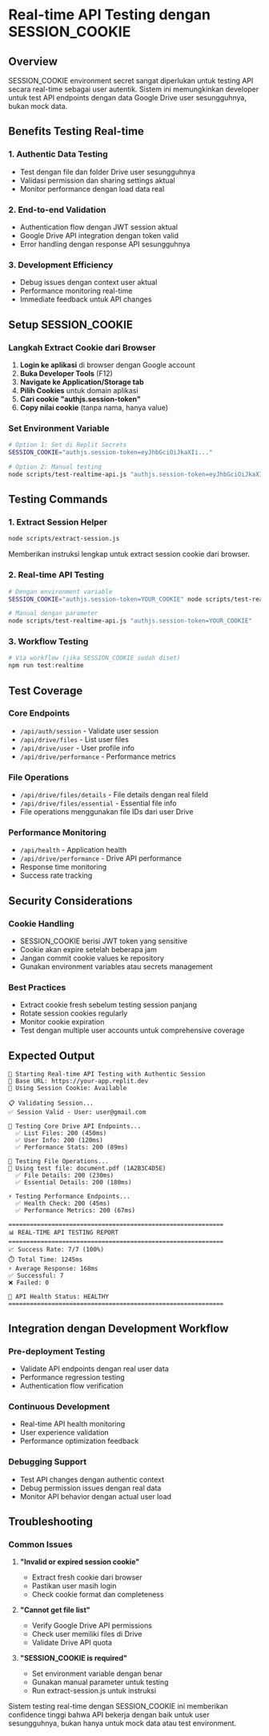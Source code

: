 # Real-time API Testing dengan SESSION_COOKIE

## Overview

SESSION_COOKIE environment secret sangat diperlukan untuk testing API secara real-time sebagai user autentik. Sistem ini memungkinkan developer untuk test API endpoints dengan data Google Drive user sesungguhnya, bukan mock data.

## Benefits Testing Real-time

### 1. Authentic Data Testing
- Test dengan file dan folder Drive user sesungguhnya
- Validasi permission dan sharing settings aktual
- Monitor performance dengan load data real

### 2. End-to-end Validation
- Authentication flow dengan JWT session aktual
- Google Drive API integration dengan token valid
- Error handling dengan response API sesungguhnya

### 3. Development Efficiency
- Debug issues dengan context user aktual
- Performance monitoring real-time
- Immediate feedback untuk API changes

## Setup SESSION_COOKIE

### Langkah Extract Cookie dari Browser

1. **Login ke aplikasi** di browser dengan Google account
2. **Buka Developer Tools** (F12)
3. **Navigate ke Application/Storage tab** 
4. **Pilih Cookies** untuk domain aplikasi
5. **Cari cookie "authjs.session-token"**
6. **Copy nilai cookie** (tanpa nama, hanya value)

### Set Environment Variable

```bash
# Option 1: Set di Replit Secrets
SESSION_COOKIE="authjs.session-token=eyJhbGciOiJkaXIi..."

# Option 2: Manual testing
node scripts/test-realtime-api.js "authjs.session-token=eyJhbGciOiJkaXIi..."
```

## Testing Commands

### 1. Extract Session Helper
```bash
node scripts/extract-session.js
```
Memberikan instruksi lengkap untuk extract session cookie dari browser.

### 2. Real-time API Testing
```bash
# Dengan environment variable
SESSION_COOKIE="authjs.session-token=YOUR_COOKIE" node scripts/test-realtime-api.js

# Manual dengan parameter
node scripts/test-realtime-api.js "authjs.session-token=YOUR_COOKIE"
```

### 3. Workflow Testing
```bash
# Via workflow (jika SESSION_COOKIE sudah diset)
npm run test:realtime
```

## Test Coverage

### Core Endpoints
- `/api/auth/session` - Validate user session
- `/api/drive/files` - List user files
- `/api/drive/user` - User profile info
- `/api/drive/performance` - Performance metrics

### File Operations
- `/api/drive/files/details` - File details dengan real fileId
- `/api/drive/files/essential` - Essential file info
- File operations menggunakan file IDs dari user Drive

### Performance Monitoring
- `/api/health` - Application health
- `/api/drive/performance` - Drive API performance
- Response time monitoring
- Success rate tracking

## Security Considerations

### Cookie Handling
- SESSION_COOKIE berisi JWT token yang sensitive
- Cookie akan expire setelah beberapa jam
- Jangan commit cookie values ke repository
- Gunakan environment variables atau secrets management

### Best Practices
- Extract cookie fresh sebelum testing session panjang
- Rotate session cookies regularly
- Monitor cookie expiration
- Test dengan multiple user accounts untuk comprehensive coverage

## Expected Output

```
🚀 Starting Real-time API Testing with Authentic Session
📍 Base URL: https://your-app.replit.dev
🍪 Using Session Cookie: Available

📋 Validating Session...
✅ Session Valid - User: user@gmail.com

📂 Testing Core Drive API Endpoints...
  ✅ List Files: 200 (450ms)
  ✅ User Info: 200 (120ms)
  ✅ Performance Stats: 200 (89ms)

🔧 Testing File Operations...
📄 Using test file: document.pdf (1A2B3C4D5E)
  ✅ File Details: 200 (230ms)
  ✅ Essential Details: 200 (180ms)

⚡ Testing Performance Endpoints...
  ✅ Health Check: 200 (45ms)
  ✅ Performance Metrics: 200 (67ms)

============================================================
📊 REAL-TIME API TESTING REPORT
============================================================
📈 Success Rate: 7/7 (100%)
⏱️ Total Time: 1245ms
⚡ Average Response: 168ms
✅ Successful: 7
❌ Failed: 0

🎯 API Health Status: HEALTHY
============================================================
```

## Integration dengan Development Workflow

### Pre-deployment Testing
- Validate API endpoints dengan real user data
- Performance regression testing
- Authentication flow verification

### Continuous Development
- Real-time API health monitoring
- User experience validation
- Performance optimization feedback

### Debugging Support
- Test API changes dengan authentic context
- Debug permission issues dengan real data
- Monitor API behavior dengan actual user load

## Troubleshooting

### Common Issues

1. **"Invalid or expired session cookie"**
   - Extract fresh cookie dari browser
   - Pastikan user masih login
   - Check cookie format dan completeness

2. **"Cannot get file list"**
   - Verify Google Drive API permissions
   - Check user memiliki files di Drive
   - Validate Drive API quota

3. **"SESSION_COOKIE is required"**
   - Set environment variable dengan benar
   - Gunakan manual parameter untuk testing
   - Run extract-session.js untuk instruksi

Sistem testing real-time dengan SESSION_COOKIE ini memberikan confidence tinggi bahwa API bekerja dengan baik untuk user sesungguhnya, bukan hanya untuk mock data atau test environment.
